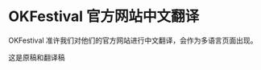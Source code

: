 OKFestival 官方网站中文翻译
============================




OKFestival 准许我们对他们的官方网站进行中文翻译，会作为多语言页面出现。

这是原稿和翻译稿
